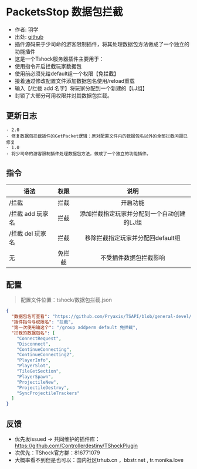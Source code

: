 # PacketsStop 数据包拦截

- 作者: 羽学
- 出处: [github](https://github.com/1242509682/PacketsStop/)
- 插件源码来于少司命的游客限制插件，将其处理数据包方法做成了一个独立的功能插件
- 这是一个Tshock服务器插件主要用于： 
- 使用指令开启拦截玩家数据包  
- 使用前必须先给default组一个权限【免拦截】  
- 接着通过修改配置文件添加数据包名使用/reload重载  
- 输入【/拦截 add 名字】将玩家分配到一个新建的【LJ组】  
- 封锁了大部分可用权限并对其数据包拦截。  
## 更新日志

```
- 2.0
- 修复数据包拦截插件的GetPacket逻辑：原对配置文件内的数据包名以外的全部拦截问题已修复
- 1.0
- 将少司命的游客限制插件处理数据包方法，做成了一个独立的功能插件。
```
## 指令

| 语法           |        权限         |   说明   |
| -------------- | :-----------------: | :------: |
| /拦截 | 拦截   | 开启功能 |
| /拦截 add 玩家名 | 拦截    |添加拦截指定玩家并分配到一个自动创建的LJ组|
| /拦截 del 玩家名 | 拦截    |移除拦截指定玩家并分配回default组|
| 无 | 免拦截   | 不受插件数据包拦截影响 |

## 配置
> 配置文件位置：tshock/数据包拦截.json
```json
{
  "数据包名可查看": "https://github.com/Pryaxis/TSAPI/blob/general-devel/TerrariaServerAPI/TerrariaApi.Server/PacketTypes.cs",
  "插件指令与权限名": "拦截",
  "第一次使用输这个": "/group addperm default 免拦截",
  "拦截的数据包名": [
    "ConnectRequest",
    "Disconnect",
    "ContinueConnecting",
    "ContinueConnecting2",
    "PlayerInfo",
    "PlayerSlot",
    "TileGetSection",
    "PlayerSpawn",
    "ProjectileNew",
    "ProjectileDestroy",
    "SyncProjectileTrackers"
  ]
}
```
## 反馈
- 优先发issued -> 共同维护的插件库：https://github.com/Controllerdestiny/TShockPlugin
- 次优先：TShock官方群：816771079
- 大概率看不到但是也可以：国内社区trhub.cn ，bbstr.net , tr.monika.love
